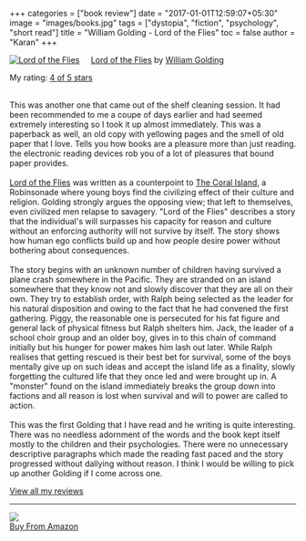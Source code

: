 +++
categories = ["book review"]
date = "2017-01-01T12:59:07+05:30"
image = "images/books.jpg"
tags = ["dystopia", "fiction", "psychology", "short read"]
title = "William Golding - Lord of the Flies"
toc = false
author = "Karan"
+++

<a href="https://www.goodreads.com/book/show/7624.Lord_of_the_Flies" style="float: left; padding-right: 20px"><img border="0" alt="Lord of the Flies" src="https://images.gr-assets.com/books/1327869409m/7624.jpg" /></a><a href="https://www.goodreads.com/book/show/7624.Lord_of_the_Flies">Lord of the Flies</a> by <a href="https://www.goodreads.com/author/show/306.William_Golding">William Golding</a><br/>

My rating: <a href="https://www.goodreads.com/review/show/1802983198">4 of 5 stars</a><br /><br />

This was another one that came out of the shelf cleaning session. It had been recommended to me a coupe of days earlier and had seemed extremely interesting so I took it up almost immediately. This was a paperback as well, an old copy with yellowing pages and the smell of old paper that I love. Tells you how books are a pleasure more than just reading. the electronic reading devices rob you of a lot of pleasures that bound paper provides.<br /><br /><a href="https://www.goodreads.com/book/show/7624.Lord_of_the_Flies?ac=1&from_search=true">Lord of the Flies</a> was written as a counterpoint to <a href="https://www.goodreads.com/book/show/226800.The_Coral_Island">The Coral Island</a>, a Robinsonade where young boys find the civilizing effect of their culture and religion. Golding strongly argues the opposing view; that left to themselves, even civilized men relapse to savagery. "Lord of the Flies" describes a story that the individual's will surpasses his capacity for reason and culture without an enforcing authority will not survive by itself. The story shows how human ego conflicts build up and how people desire power without bothering about consequences.<br /><br />The story begins with an unknown number of children having survived a plane crash somewhere in the Pacific. They are stranded on an island somewhere that they know not and slowly discover that they are all on their own. They try to establish order, with Ralph being selected as the leader for his natural disposition and owing to the fact that he had convened the first gathering. Piggy, the reasonable one is persecuted for his fat figure and general lack of physical fitness but Ralph shelters him. Jack, the leader of a school choir group and an older boy, gives in to this chain of command initially but his hunger for power makes him lash out later. While Ralph realises that getting rescued is their best bet for survival, some of the boys mentally give up on such ideas and accept the island life as a finality, slowly forgetting the cultured life that they once led and were brought up in. A "monster" found on the island immediately breaks the group down into factions and all reason is lost when survival and will to power are called to action.<br /><br />This was the first Golding that I have read and he writing is quite interesting. There was no needless adornment of the words and the book kept itself mostly to the children and their psychologies. There were no unnecessary descriptive paragraphs which made the reading fast paced and the story progressed without dallying without reason. I think I would be willing to pick up another Golding if I come across one.

<a href="https://www.goodreads.com/review/list/20996466-karan-gupta">View all my reviews</a>

<hr />

<p class="unscaledimg">
	<a target="_blank"  href="https://www.amazon.in/gp/product/9381529612/ref=as_li_tl?ie=UTF8&camp=3638&creative=24630&creativeASIN=9381529612&linkCode=as2&tag=readings0c-21&linkId=2c2d68c455c845e31a53aac4fddffd5d"><img border="0" src="//ws-in.amazon-adsystem.com/widgets/q?_encoding=UTF8&MarketPlace=IN&ASIN=9381529612&ServiceVersion=20070822&ID=AsinImage&WS=1&Format=_SL250_&tag=readings0c-21" ><br/>Buy From Amazon</a><img src="//ir-in.amazon-adsystem.com/e/ir?t=readings0c-21&l=am2&o=31&a=9381529612" width="1" height="1" border="0" alt="" style="border:none !important; margin:0px !important;" />
</p>
